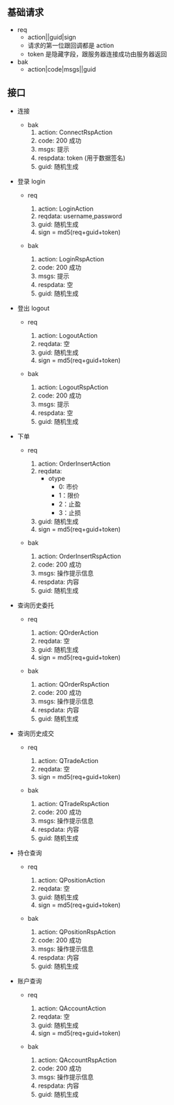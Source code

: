 
## 基础请求
- req
    - action|<reqdata>|guid|sign
    - 请求的第一位跟回调都是 action
    - token 是隐藏字段，跟服务器连接成功由服务器返回
- bak
    - action|code|msgs|<respdata>|guid


## 接口
- 连接
    - bak
        1. action: ConnectRspAction
        2. code: 200 成功
        3. msgs: 提示
        4. respdata: token (用于数据签名)
        5. guid: 随机生成

- 登录 login
    - req
        1. action: LoginAction
        2. reqdata: username,password
        3. guid: 随机生成
        4. sign = md5(req+guid+token)
    
    - bak
        1. action: LoginRspAction
        2. code: 200 成功
        3. msgs: 提示
        4. respdata: 空
        5. guid: 随机生成
        
            

- 登出 logout
    - req
        1. action: LogoutAction
        2. reqdata: 空
        3. guid: 随机生成
        4. sign = md5(req+guid+token)
        
    - bak
        1. action: LogoutRspAction
        2. code: 200 成功
        3. msgs: 提示
        4. respdata: 空
        5. guid: 随机生成

- 下单
    - req
        1. action: OrderInsertAction
        2. reqdata: 
            - otype
               - 0: 市价
               - 1：限价
               - 2：止盈
               - 3：止损 
        3. guid: 随机生成
        4. sign = md5(req+guid+token)
        
    - bak
        1. action: OrderInsertRspAction
        2. code: 200 成功
        3. msgs: 操作提示信息
        4. respdata: 内容
        5. guid: 随机生成

- 查询历史委托
    - req
        1. action: QOrderAction
        2. reqdata: 空
        3. guid: 随机生成
        4. sign = md5(req+guid+token)
        
    - bak
        1. action: QOrderRspAction
        2. code: 200 成功
        3. msgs: 操作提示信息
        4. respdata: 内容
        5. guid: 随机生成
        
- 查询历史成交
    - req
        1. action: QTradeAction
        2. reqdata: 空
        3. sign = md5(req+guid+token)
        
    - bak
        1. action: QTradeRspAction
        2. code: 200 成功
        3. msgs: 操作提示信息
        4. respdata: 内容
        5. guid: 随机生成
        
- 持仓查询
    - req
        1. action: QPositionAction
        2. reqdata: 空
        3. guid: 随机生成
        4. sign = md5(req+guid+token)
        
    - bak
        1. action: QPositionRspAction
        2. code: 200 成功
        3. msgs: 操作提示信息
        4. respdata: 内容
        5. guid: 随机生成
        
- 账户查询
    - req
        1. action: QAccountAction
        2. reqdata: 空
        3. guid: 随机生成
        4. sign = md5(req+guid+token)
        
    - bak
        1. action: QAccountRspAction
        2. code: 200 成功
        3. msgs: 操作提示信息
        4. respdata: 内容
        5. guid: 随机生成